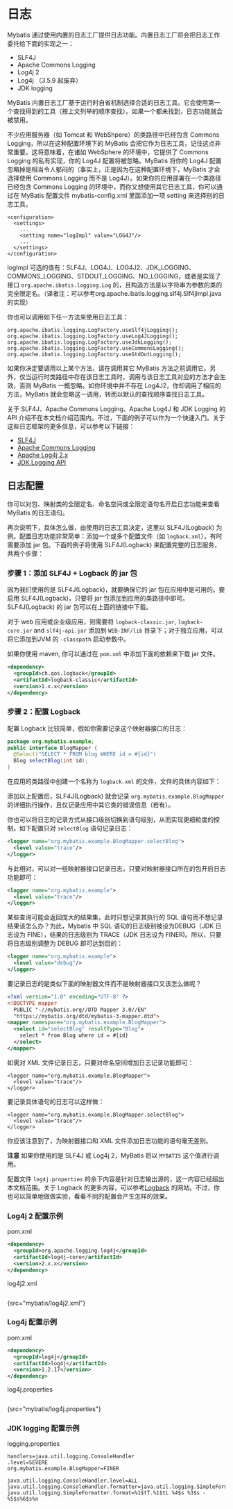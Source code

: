 # 日志

Mybatis 通过使用内置的日志工厂提供日志功能。内置日志工厂将会把日志工作委托给下面的实现之一：

- SLF4J
- Apache Commons Logging
- Log4j 2
- Log4j （3.5.9 起废弃）
- JDK logging

MyBatis 内置日志工厂基于运行时自省机制选择合适的日志工具。它会使用第一个查找得到的工具（按上文列举的顺序查找）。如果一个都未找到，日志功能就会被禁用。

不少应用服务器（如 Tomcat 和 WebShpere）的类路径中已经包含 Commons Logging，所以在这种配置环境下的 MyBatis 会把它作为日志工具，记住这点非常重要。这将意味着，在诸如 WebSphere 的环境中，它提供了 Commons Logging 的私有实现，你的 Log4J 配置将被忽略。MyBatis 将你的 Log4J 配置忽略掉是相当令人郁闷的（事实上，正是因为在这种配置环境下，MyBatis 才会选择使用 Commons Logging 而不是 Log4J）。如果你的应用部署在一个类路径已经包含 Commons Logging 的环境中，而你又想使用其它日志工具，你可以通过在 MyBatis 配置文件 mybatis-config.xml 里面添加一项 setting 来选择别的日志工具。

```
<configuration>
  <settings>
    ...
    <setting name="logImpl" value="LOG4J"/>
    ...
  </settings>
</configuration>
```

logImpl 可选的值有：SLF4J、LOG4J、LOG4J2、JDK_LOGGING、COMMONS_LOGGING、STDOUT_LOGGING、NO_LOGGING，或者是实现了接口 `org.apache.ibatis.logging.Log` 的，且构造方法是以字符串为参数的类的完全限定名。（译者注：可以参考org.apache.ibatis.logging.slf4j.Slf4jImpl.java的实现）

你也可以调用如下任一方法来使用日志工具：

```
org.apache.ibatis.logging.LogFactory.useSlf4jLogging();
org.apache.ibatis.logging.LogFactory.useLog4JLogging();
org.apache.ibatis.logging.LogFactory.useJdkLogging();
org.apache.ibatis.logging.LogFactory.useCommonsLogging();
org.apache.ibatis.logging.LogFactory.useStdOutLogging();
```

如果你决定要调用以上某个方法，请在调用其它 MyBatis 方法之前调用它。另外，仅当运行时类路径中存在该日志工具时，调用与该日志工具对应的方法才会生效，否则 MyBatis 一概忽略。如你环境中并不存在 Log4J2，你却调用了相应的方法，MyBatis 就会忽略这一调用，转而以默认的查找顺序查找日志工具。

关于 SLF4J、Apache Commons Logging、Apache Log4J 和 JDK Logging 的 API 介绍不在本文档介绍范围内。不过，下面的例子可以作为一个快速入门。关于这些日志框架的更多信息，可以参考以下链接：

- [SLF4J](https://www.slf4j.org/)
- [Apache Commons Logging](https://commons.apache.org/proper/commons-logging/)
- [Apache Log4j 2.x](https://logging.apache.org/log4j/2.x/)
- [JDK Logging API](https://docs.oracle.com/javase/8/docs/technotes/guides/logging/overview.html)

## 日志配置

你可以对包、映射类的全限定名、命名空间或全限定语句名开启日志功能来查看 MyBatis 的日志语句。

再次说明下，具体怎么做，由使用的日志工具决定，这里以 SLF4J(Logback) 为例。配置日志功能非常简单：添加一个或多个配置文件（如 `logback.xml`），有时需要添加 jar 包。下面的例子将使用 SLF4J(Logback) 来配置完整的日志服务，共两个步骤：



### 步骤 1：添加 SLF4J + Logback 的 jar 包

因为我们使用的是 SLF4J(Logback)，就要确保它的 jar 包在应用中是可用的。要启用 SLF4J(Logback)，只要将 jar 包添加到应用的类路径中即可。SLF4J(Logback) 的 jar 包可以在上面的链接中下载。

对于 web 应用或企业级应用，则需要将 `logback-classic.jar`, `logback-core.jar` and `slf4j-api.jar` 添加到 `WEB-INF/lib` 目录下；对于独立应用，可以将它添加到JVM 的 `-classpath` 启动参数中。

如果你使用 maven, 你可以通过在 `pom.xml` 中添加下面的依赖来下载 jar 文件。

```xml
<dependency>
  <groupId>ch.qos.logback</groupId>
  <artifactId>logback-classic</artifactId>
  <version>1.x.x</version>
</dependency>
```



### 步骤 2：配置 Logback

配置 Logback 比较简单，假如你需要记录这个映射器接口的日志：

```java
package org.mybatis.example;
public interface BlogMapper {
  @Select("SELECT * FROM blog WHERE id = #{id}")
  Blog selectBlog(int id);
}
```

在应用的类路径中创建一个名称为 `logback.xml` 的文件，文件的具体内容如下：

<code-block src="mybatis/logback.xml">

</code-block>

添加以上配置后，SLF4J(Logback) 就会记录 `org.mybatis.example.BlogMapper` 的详细执行操作，且仅记录应用中其它类的错误信息（若有）。

你也可以将日志的记录方式从接口级别切换到语句级别，从而实现更细粒度的控制。如下配置只对 `selectBlog` 语句记录日志：

```xml
<logger name="org.mybatis.example.BlogMapper.selectBlog">
  <level value="trace"/>
</logger>
```

与此相对，可以对一组映射器接口记录日志，只要对映射器接口所在的包开启日志功能即可：

```xml
<logger name="org.mybatis.example">
  <level value="trace"/>
</logger>
```

某些查询可能会返回庞大的结果集，此时只想记录其执行的 SQL 语句而不想记录结果该怎么办？为此，Mybatis 中 SQL 语句的日志级别被设为DEBUG（JDK 日志设为 FINE），结果的日志级别为 TRACE（JDK 日志设为 FINER)。所以，只要将日志级别调整为 DEBUG 即可达到目的：

```xml
<logger name="org.mybatis.example">
  <level value="debug"/>
</logger>
```

要记录日志的是类似下面的映射器文件而不是映射器接口又该怎么做呢？

```xml
<?xml version="1.0" encoding="UTF-8" ?>
<!DOCTYPE mapper
  PUBLIC "-//mybatis.org//DTD Mapper 3.0//EN"
  "https://mybatis.org/dtd/mybatis-3-mapper.dtd">
<mapper namespace="org.mybatis.example.BlogMapper">
  <select id="selectBlog" resultType="Blog">
    select * from Blog where id = #{id}
  </select>
</mapper>
```

如需对 XML 文件记录日志，只要对命名空间增加日志记录功能即可：

```
<logger name="org.mybatis.example.BlogMapper">
  <level value="trace"/>
</logger>
```

要记录具体语句的日志可以这样做：

```
<logger name="org.mybatis.example.BlogMapper.selectBlog">
  <level value="trace"/>
</logger>
```

你应该注意到了，为映射器接口和 XML 文件添加日志功能的语句毫无差别。

**注意** 如果你使用的是 SLF4J 或 Log4j 2，MyBatis 将以 `MYBATIS` 这个值进行调用。

配置文件 `log4j.properties` 的余下内容是针对日志输出源的，这一内容已经超出本文档范围。关于 Logback 的更多内容，可以参考[Logback](https://logback.qos.ch/) 的网站。不过，你也可以简单地做做实验，看看不同的配置会产生怎样的效果。



### Log4j 2 配置示例
pom.xml
```xml
<dependency>
  <groupId>org.apache.logging.log4j</groupId>
  <artifactId>log4j-core</artifactId>
  <version>2.x.x</version>
</dependency>
```
log4j2.xml
```xml

```
{src="mybatis/log4j2.xml"}



### Log4j 配置示例
pom.xml
```xml
<dependency>
  <groupId>log4j</groupId>
  <artifactId>log4j</artifactId>
  <version>1.2.17</version>
</dependency>
```
log4j.properties
```
```
{src="mybatis/log4j.properties"}

### JDK logging 配置示例
logging.properties
```
handlers=java.util.logging.ConsoleHandler
.level=SEVERE
org.mybatis.example.BlogMapper=FINER

java.util.logging.ConsoleHandler.level=ALL
java.util.logging.ConsoleHandler.formatter=java.util.logging.SimpleFormatter
java.util.logging.SimpleFormatter.format=%1$tT.%1$tL %4$s %3$s - %5$s%6$s%n
```